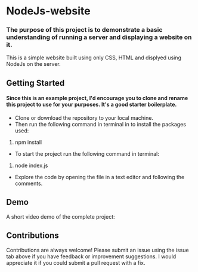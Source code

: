 # NodeJs-website

### The purpose of this project is to demonstrate a basic understanding of running a server and displaying a website on it.

This is a simple website built using only CSS, HTML and displyed using NodeJs on the server.

## Getting Started

#### Since this is an example project, I'd encourage you to clone and rename this project to use for your purposes. It's a good starter boilerplate.

* Clone or download the repository to your local machine.
* Then run the following command in terminal in to install the packages used: 
1. npm install
* To start the project run the following command in terminal:
1. node index.js
* Explore the code by opening the file in a text editor and following the comments.

## Demo

A short video demo of the complete project:










## Contributions

Contributions are always welcome! Please submit an issue using the issue tab above if you have feedback or improvement suggestions. I would appreciate it if you could submit a pull request with a fix.


